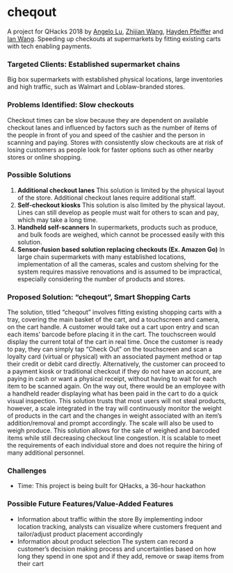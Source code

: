 # cheqout
A project for QHacks 2018 by [Angelo Lu](https://github.com/angelolu/), [Zhijian Wang](https://github.com/EvW1998/), [Hayden Pfeiffer](https://github.com/PfeifferH/) and [Ian Wang](https://github.com/ianw3214/). Speeding up checkouts at supermarkets by fitting existing carts with tech enabling payments.
### Targeted Clients: Established supermarket chains
Big box supermarkets with established physical locations, large inventories and high traffic, such as Walmart and Loblaw-branded stores.
### Problems Identified: Slow checkouts
Checkout times can be slow because they are dependent on available checkout lanes and influenced by factors such as the number of items of the people in front of you and speed of the cashier and the person in scanning and paying. Stores with consistently slow checkouts are at risk of losing customers as people look for faster options such as other nearby stores or online shopping.
### Possible Solutions
1.  **Additional checkout lanes**
This solution is limited by the physical layout of the store. Additional checkout lanes require additional staff.
2.  **Self-checkout kiosks**
This solution is also limited by the physical layout. Lines can still develop as people must wait for others to scan and pay, which may take a long time.
3.  **Handheld self-scanners**
In supermarkets, products such as produce, and bulk foods are weighed, which cannot be processed easily with this solution.
4.  **Sensor-fusion based solution replacing checkouts (Ex. Amazon Go)**
In large chain supermarkets with many established locations, implementation of all the cameras, scales and custom shelving for the system requires massive renovations and is assumed to be impractical, especially considering the number of products and stores. 

### Proposed Solution: “cheqout”, Smart Shopping Carts
The solution, titled “cheqout” involves fitting existing shopping carts with a tray, covering the main basket of the cart, and a touchscreen and camera, on the cart handle. 
A customer would take out a cart upon entry and scan each items’ barcode before placing it in the cart. The touchscreen would display the current total of the cart in real time. Once the customer is ready to pay, they can simply tap “Check Out” on the touchscreen and scan a loyalty card (virtual or physical) with an associated payment method or tap their credit or debit card directly. Alternatively, the customer can proceed to a payment kiosk or traditional checkout if they do not have an account, are paying in cash or want a physical receipt, without having to wait for each item to be scanned again.
On the way out, there would be an employee with a handheld reader displaying what has been paid in the cart to do a quick visual inspection.
This solution trusts that most users will not steal products, however, a scale integrated in the tray will continuously monitor the weight of products in the cart and the changes in weight associated with an item’s addition/removal and prompt accordingly. The scale will also be used to weigh produce.
This solution allows for the sale of weighed and barcoded items while still decreasing checkout line congestion. It is scalable to meet the requirements of each individual store and does not require the hiring of many additional personnel.
### Challenges
*  Time: This project is being built for QHacks, a 36-hour hackathon

### Possible Future Features/Value-Added Features
*  Information about traffic within the store
By implementing indoor location tracking, analysts can visualize where customers frequent and tailor/adjust product placement accordingly
*  Information about product selection
The system can record a customer’s decision making process and uncertainties based on how long they spend in one spot and if they add, remove or swap items from their cart
